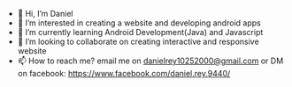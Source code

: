 - 👋 Hi, I’m Daniel
- 👀 I’m interested in creating a website and developing android apps
- 🌱 I’m currently learning Android Development(Java) and Javascript
- 💞️ I’m looking to collaborate on creating interactive and responsive website
- 📫 How to reach me? email me on danielrey10252000@gmail.com or DM on facebook: https://www.facebook.com/daniel.rey.9440/

<!---
usernameNiD4niel/usernameNiD4niel is a ✨ special ✨ repository because its `README.md` (this file) appears on your GitHub profile.
You can click the Preview link to take a look at your changes.
--->
